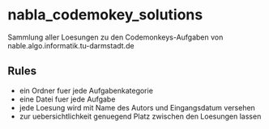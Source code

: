 # nabla_codemokey_solutions
Sammlung aller Loesungen zu den Codemonkeys-Aufgaben von nable.algo.informatik.tu-darmstadt.de
## Rules
  * ein Ordner fuer jede Aufgabenkategorie
  * eine Datei fuer jede Aufgabe
  * jede Loesung wird mit Name des Autors und Eingangsdatum versehen
  * zur uebersichtlichkeit genuegend Platz zwischen den Loesungen lassen
